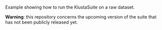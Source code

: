 Example showing how to run the KlustaSuite on a raw dataset.

**Warning**: this repository concerns the upcoming version of the suite that has not been publicly released yet.
